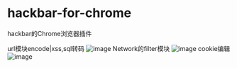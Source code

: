 # hackbar-for-chrome
hackbar的Chrome浏览器插件

url模块encode|xss,sql转码
![image](https://www.dadigua.win:8080/images/QQ%E5%9B%BE%E7%89%8720170219143745.png)
Network的filter模块
![image](https://www.dadigua.win:8080/images/QQ%E5%9B%BE%E7%89%8720170219143801.png)
cookie编辑
![image](https://www.dadigua.win:8080/images/QQ%E5%9B%BE%E7%89%8720170219143805.png)
